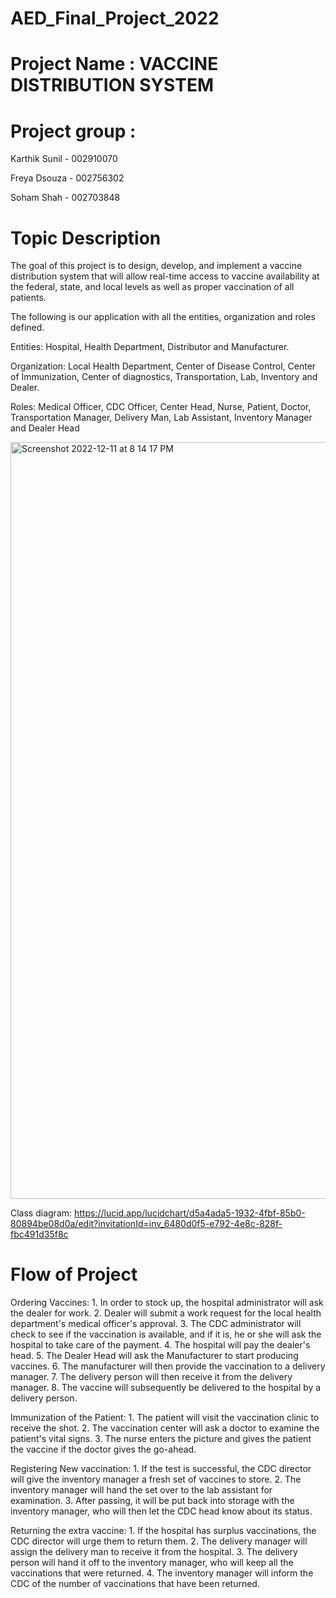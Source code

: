 # AED_Final_Project_2022

# Project Name : VACCINE DISTRIBUTION SYSTEM

# Project group :

Karthik Sunil - 002910070

Freya Dsouza - 002756302

Soham Shah - 002703848

# Topic Description

The goal of this project is to design, develop, and implement a vaccine distribution system that will allow real-time access to vaccine availability at the federal, state, and local levels as well as proper vaccination of all patients.

The following is our application with all the entities, organization and roles defined.

Entities: Hospital, Health Department, Distributor and Manufacturer.

Organization: Local Health Department, Center of Disease Control, Center of Immunization, Center of diagnostics, Transportation, Lab, Inventory and Dealer.

Roles: Medical Officer, CDC Officer, Center Head, Nurse, Patient, Doctor, Transportation Manager, Delivery Man, Lab Assistant, Inventory Manager and Dealer Head

<img width="1211" alt="Screenshot 2022-12-11 at 8 14 17 PM" src="https://user-images.githubusercontent.com/114313259/206962480-d2fc0b39-435f-4cf6-be00-c2af4b51d9f0.png">

Class diagram: https://lucid.app/lucidchart/d5a4ada5-1932-4fbf-85b0-80894be08d0a/edit?invitationId=inv_6480d0f5-e792-4e8c-828f-fbc491d35f8c

# Flow of Project
Ordering Vaccines:
    1. In order to stock up, the hospital administrator will ask the dealer for work.
    2. Dealer will submit a work request for the local health department's medical officer's approval.
    3. The CDC administrator will check to see if the vaccination is available, and if it is, he or she will ask the hospital to take care of the payment.
    4. The hospital will pay the dealer's head.
    5. The Dealer Head will ask the Manufacturer to start producing vaccines.
    6. The manufacturer will then provide the vaccination to a delivery manager.
    7. The delivery person will then receive it from the delivery manager.
    8. The vaccine will subsequently be delivered to the hospital by a delivery person.

Immunization of the Patient:
    1. The patient will visit the vaccination clinic to receive the shot.
    2. The vaccination center will ask a doctor to examine the patient's vital signs.
    3. The nurse enters the picture and gives the patient the vaccine if the doctor gives the go-ahead.     

Registering New vaccination:
    1. If the test is successful, the CDC director will give the inventory manager a fresh set of vaccines to store.
    2. The inventory manager will hand the set over to the lab assistant for examination.
    3. After passing, it will be put back into storage with the inventory manager, who will then let the CDC head know about its status.

Returning the extra vaccine:
    1. If the hospital has surplus vaccinations, the CDC director will urge them to return them.
    2. The delivery manager will assign the delivery man to receive it from the hospital.
    3. The delivery person will hand it off to the inventory manager, who will keep all the vaccinations that were returned.
    4. The inventory manager will inform the CDC of the number of vaccinations that have been returned.    

   
